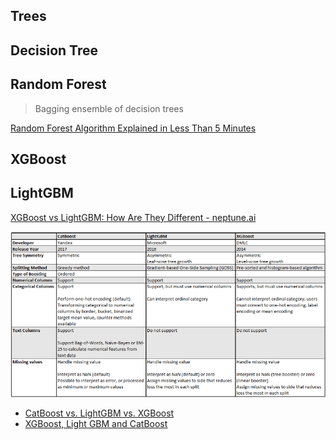 ## Trees

## Decision Tree

## Random Forest

> Bagging ensemble of decision trees

[Random Forest Algorithm Explained in Less Than 5 Minutes](https://medium.com/@techynilesh/random-forest-algorithm-explained-in-less-than-5-minutes-a433dc295f94)

## XGBoost

LightGBM
---

[XGBoost vs LightGBM: How Are They Different - neptune.ai](https://neptune.ai/blog/xgboost-vs-lightgbm)

![ensemble-trees-comparison](../imgs/ensemble-trees-comparison.png)

- [CatBoost vs. LightGBM vs. XGBoost](https://towardsdatascience.com/catboost-vs-lightgbm-vs-xgboost-c80f40662924)
- [XGBoost, Light GBM and CatBoost](https://medium.com/octave-john-keells-group/xgboost-light-gbm-and-catboost-a-comparison-of-decision-tree-algorithms-and-applications-to-a-f1d2d376d89c)